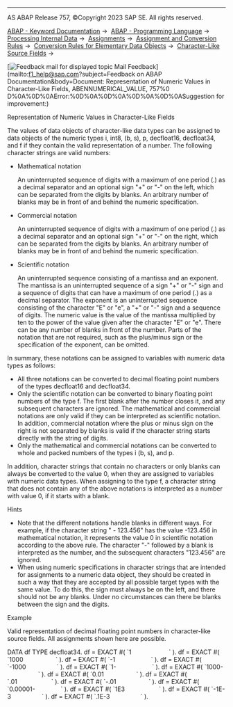   

* * *

AS ABAP Release 757, ©Copyright 2023 SAP SE. All rights reserved.

[ABAP - Keyword Documentation](https://help.sap.com/doc/abapdocu_757_index_htm/7.57/en-US/abenabap.htm) →  [ABAP - Programming Language](https://help.sap.com/doc/abapdocu_757_index_htm/7.57/en-US/abenabap_reference.htm) →  [Processing Internal Data](https://help.sap.com/doc/abapdocu_757_index_htm/7.57/en-US/abenabap_data_working.htm) →  [Assignments](https://help.sap.com/doc/abapdocu_757_index_htm/7.57/en-US/abenvalue_assignments.htm) →  [Assignment and Conversion Rules](https://help.sap.com/doc/abapdocu_757_index_htm/7.57/en-US/abenconversion_rules.htm) →  [Conversion Rules for Elementary Data Objects](https://help.sap.com/doc/abapdocu_757_index_htm/7.57/en-US/abenconversion_elementary.htm) →  [Character-Like Source Fields](https://help.sap.com/doc/abapdocu_757_index_htm/7.57/en-US/abencharacter_source_fields.htm) → 

 [![](Mail.gif?object=Mail.gif&sap-language=EN "Feedback mail for displayed topic") Mail Feedback](mailto:f1_help@sap.com?subject=Feedback on ABAP Documentation&body=Document: Representation of Numeric Values in Character-Like Fields, ABENNUMERICAL_VALUE, 757%0
D%0A%0D%0AError:%0D%0A%0D%0A%0D%0A%0D%0ASuggestion for improvement:)

Representation of Numeric Values in Character-Like Fields

The values of data objects of character-like data types can be assigned to data objects of the numeric types i, int8, (b, s), p, decfloat16, decfloat34, and f if they contain the valid representation of a number. The following character strings are valid numbers:

-   Mathematical notation
    
    An uninterrupted sequence of digits with a maximum of one period (.) as a decimal separator and an optional sign "+" or "-" on the left, which can be separated from the digits by blanks. An arbitrary number of blanks may be in front of and behind the numeric specification.
    
-   Commercial notation
    
    An uninterrupted sequence of digits with a maximum of one period (.) as a decimal separator and an optional sign "+" or "-" on the right, which can be separated from the digits by blanks. An arbitrary number of blanks may be in front of and behind the numeric specification.
    
-   Scientific notation
    
    An uninterrupted sequence consisting of a mantissa and an exponent. The mantissa is an uninterrupted sequence of a sign "+" or "-" sign and a sequence of digits that can have a maximum of one period (.) as a decimal separator. The exponent is an uninterrupted sequence consisting of the character "E" or "e", a "+" or "-" sign and a sequence of digits. The numeric value is the value of the mantissa multiplied by ten to the power of the value given after the character "E" or "e". There can be any number of blanks in front of the number. Parts of the notation that are not required, such as the plus/minus sign or the specification of the exponent, can be omitted.
    

In summary, these notations can be assigned to variables with numeric data types as follows:

-   All three notations can be converted to decimal floating point numbers of the types decfloat16 and decfloat34.
-   Only the scientific notation can be converted to binary floating point numbers of the type f. The first blank after the number closes it, and any subsequent characters are ignored. The mathematical and commercial notations are only valid if they can be interpreted as scientific notation. In addition, commercial notation where the plus or minus sign on the right is not separated by blanks is valid if the character string starts directly with the string of digits.
-   Only the mathematical and commercial notations can be converted to whole and packed numbers of the types i (b, s), and p.

In addition, character strings that contain no characters or only blanks can always be converted to the value 0, when they are assigned to variables with numeric data types. When assigning to the type f, a character string that does not contain any of the above notations is interpreted as a number with value 0, if it starts with a blank.

Hints

-   Note that the different notations handle blanks in different ways. For example, if the character string " - 123.456" has the value -123.456 in mathematical notation, it represents the value 0 in scientific notation according to the above rule. The character "-" followed by a blank is interpreted as the number, and the subsequent characters "123.456" are ignored.
-   When using numeric specifications in character strings that are intended for assignments to a numeric data object, they should be created in such a way that they are accepted by all possible target types with the same value. To do this, the sign must always be on the left, and there should not be any blanks. Under no circumstances can there be blanks between the sign and the digits.

Example

Valid representation of decimal floating point numbers in character-like source fields. All assignments shown here are possible.

DATA df TYPE decfloat34.
df = EXACT #( \`1                      \` ).
df = EXACT #( \`1000                   \` ).
df = EXACT #( \`-1                     \` ).
df = EXACT #( \`-1000                  \` ).
df = EXACT #( \`1-                     \` ).
df = EXACT #( \`1000-                  \` ).
df = EXACT #( \`0.01                   \` ).
df = EXACT #( \`.01                    \` ).
df = EXACT #( \`-.01                   \` ).
df = EXACT #( \`0.00001-               \` ).
df = EXACT #( \`1E3                    \` ).
df = EXACT #( \`-1E-3                  \` ).
df = EXACT #( \`.1E-3                  \` ).